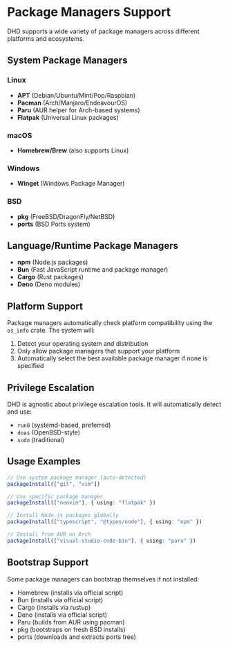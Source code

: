 # Package Managers Support

DHD supports a wide variety of package managers across different platforms and ecosystems.

## System Package Managers

### Linux
- **APT** (Debian/Ubuntu/Mint/Pop/Raspbian)
- **Pacman** (Arch/Manjaro/EndeavourOS)
- **Paru** (AUR helper for Arch-based systems)
- **Flatpak** (Universal Linux packages)

### macOS
- **Homebrew/Brew** (also supports Linux)

### Windows
- **Winget** (Windows Package Manager)

### BSD
- **pkg** (FreeBSD/DragonFly/NetBSD)
- **ports** (BSD Ports system)

## Language/Runtime Package Managers

- **npm** (Node.js packages)
- **Bun** (Fast JavaScript runtime and package manager)
- **Cargo** (Rust packages)
- **Deno** (Deno modules)

## Platform Support

Package managers automatically check platform compatibility using the `os_info` crate. The system will:

1. Detect your operating system and distribution
2. Only allow package managers that support your platform
3. Automatically select the best available package manager if none is specified

## Privilege Escalation

DHD is agnostic about privilege escalation tools. It will automatically detect and use:
- `run0` (systemd-based, preferred)
- `doas` (OpenBSD-style)
- `sudo` (traditional)

## Usage Examples

```typescript
// Use system package manager (auto-detected)
packageInstall(["git", "vim"])

// Use specific package manager
packageInstall(["neovim"], { using: "flatpak" })

// Install Node.js packages globally
packageInstall(["typescript", "@types/node"], { using: "npm" })

// Install from AUR on Arch
packageInstall(["visual-studio-code-bin"], { using: "paru" })
```

## Bootstrap Support

Some package managers can bootstrap themselves if not installed:
- Homebrew (installs via official script)
- Bun (installs via official script)
- Cargo (installs via rustup)
- Deno (installs via official script)
- Paru (builds from AUR using pacman)
- pkg (bootstraps on fresh BSD installs)
- ports (downloads and extracts ports tree)